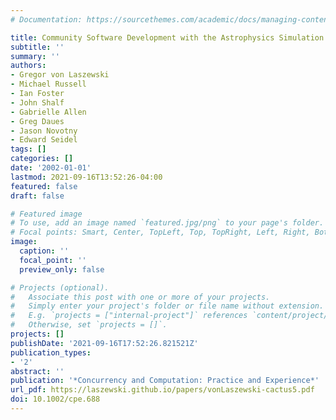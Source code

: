 ```yaml
---
# Documentation: https://sourcethemes.com/academic/docs/managing-content/

title: Community Software Development with the Astrophysics Simulation Collaboratory
subtitle: ''
summary: ''
authors:
- Gregor von Laszewski
- Michael Russell
- Ian Foster
- John Shalf
- Gabrielle Allen
- Greg Daues
- Jason Novotny
- Edward Seidel
tags: []
categories: []
date: '2002-01-01'
lastmod: 2021-09-16T13:52:26-04:00
featured: false
draft: false

# Featured image
# To use, add an image named `featured.jpg/png` to your page's folder.
# Focal points: Smart, Center, TopLeft, Top, TopRight, Left, Right, BottomLeft, Bottom, BottomRight.
image:
  caption: ''
  focal_point: ''
  preview_only: false

# Projects (optional).
#   Associate this post with one or more of your projects.
#   Simply enter your project's folder or file name without extension.
#   E.g. `projects = ["internal-project"]` references `content/project/deep-learning/index.md`.
#   Otherwise, set `projects = []`.
projects: []
publishDate: '2021-09-16T17:52:26.821521Z'
publication_types:
- '2'
abstract: ''
publication: '*Concurrency and Computation: Practice and Experience*'
url_pdf: https://laszewski.github.io/papers/vonLaszewski-cactus5.pdf
doi: 10.1002/cpe.688
---
```

